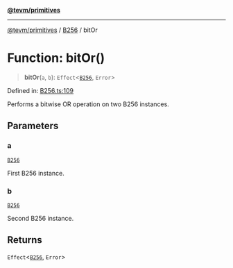 [**@tevm/primitives**](../../../README.md)

***

[@tevm/primitives](../../../globals.md) / [B256](../README.md) / bitOr

# Function: bitOr()

> **bitOr**(`a`, `b`): `Effect`\<[`B256`](../type-aliases/B256.md), `Error`\>

Defined in: [B256.ts:109](https://github.com/evmts/tevm-monorepo/blob/main/packages/primitives/src/B256.ts#L109)

Performs a bitwise OR operation on two B256 instances.

## Parameters

### a

[`B256`](../type-aliases/B256.md)

First B256 instance.

### b

[`B256`](../type-aliases/B256.md)

Second B256 instance.

## Returns

`Effect`\<[`B256`](../type-aliases/B256.md), `Error`\>
